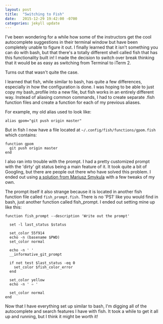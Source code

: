 ```yaml
---
layout: post
title:  "Switching to Fish"
date:   2015-12-29 19:42:00 -0700
categories: jekyll update
---
```


I've been wondering for a while how some of the instructors get the cool autocomplete suggestions in their terminal window but have been completely unable to figure it out. I finally learned that it isn't something you can do with bash, but that there's a totally different shell called fish that has this functionality built in! I made the decision to switch over break thinking that it would be as easy as switching from Terminal to iTerm 2.

Turns out that wasn't quite the case.

I learned that fish, while similar to bash, has quite a few differences, especially in how the configuration is done. I was hoping to be able to just copy my bash_profile into a new file, but fish works in an entirely different way. Instead of aliasing common commands, I had to create separate .fish function files and create a function for each of my previous aliases.

For example, my old alias used to look like:

```
alias gpom="git push origin master"
```

But in fish I now have a file located at `~/.config/fish/functions/gpom.fish` which contains:

```
function gpom
  git push origin master
end
```

I also ran into trouble with the prompt. I had a pretty customized prompt with the 'dirty' git status being a main feature of it. It took quite a bit of Googling, but there are people out there who have solved this problem. I ended out using [a solution from Mariusz Smykula](https://github.com/mariuszs/informative_git_prompt/blob/master/__informative_git_prompt.fish) with a few tweaks of my own.

The prompt itself it also strange because it is located in another fish function file called `fish_prompt.fish`. There is no 'PS1' like you would find in bash, just another function called fish_prompt. I ended out setting mine up like this:

```
function fish_prompt --description 'Write out the prompt'

  set -l last_status $status

  set_color 55f914
  echo -n (basename $PWD)
  set_color normal

  echo -n ' '
  __informative_git_prompt

  if not test $last_status -eq 0
    set_color $fish_color_error
  end

  set_color yellow
  echo -n ' ➾ '

  set_color normal
end
```

Now that I have everything set up similar to bash, I'm digging all of the autocomplete and search features I have with fish. It took a while to get it all up and running, but I think it might be worth it!
